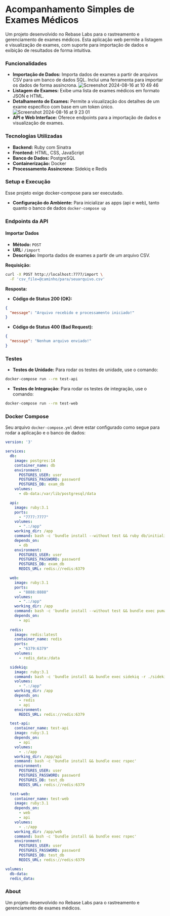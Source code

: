 # Acompanhamento Simples de Exames Médicos

Um projeto desenvolvido no Rebase Labs para o rastreamento e gerenciamento de exames médicos. Esta aplicação web permite a listagem e visualização de exames, com suporte para importação de dados e exibição de resultados de forma intuitiva.

### Funcionalidades

- **Importação de Dados:** Importa dados de exames a partir de arquivos CSV para um banco de dados SQL. Inclui uma ferramenta para importar os dados de forma assíncrona.
 ![Screenshot 2024-08-16 at 10 49 46](https://github.com/user-attachments/assets/db60ee2f-b572-496d-9d46-42245f5a7502)
- **Listagem de Exames:** Exibe uma lista de exames médicos em formato JSON e HTML.
- **Detalhamento de Exames:** Permite a visualização dos detalhes de um exame específico com base em um token único.
 ![Screenshot 2024-08-16 at 9 23 01](https://github.com/user-attachments/assets/df5216ad-99b4-4966-9200-ef49dbe963e8)
- **API e Web Interface:** Oferece endpoints para a importação de dados e visualização de exames.

### Tecnologias Utilizadas

- **Backend:** Ruby com Sinatra
- **Frontend:** HTML, CSS, JavaScript
- **Banco de Dados:** PostgreSQL
- **Containerização:** Docker
- **Processamento Assíncrono:** Sidekiq e Redis

### Setup e Execução
Esse projeto exige docker-compose para ser executado.
- **Configuração do Ambiente:** Para inicializar as apps (api e web), tanto quanto o banco de dados `docker-compose up`

### Endpoints da API

#### Importar Dados

- **Método:** `POST`
- **URL:** `/import`
- **Descrição:** Importa dados de exames a partir de um arquivo CSV.

**Requisição:**

```bash
curl -X POST http://localhost:7777/import \
  -F 'csv_file=@caminho/para/seuarquivo.csv'
```

**Resposta:**

- **Código de Status 200 (OK):**

```json
{
  "message": "Arquivo recebido e processamento iniciado!"
}
```

- **Código de Status 400 (Bad Request):**

```json
{
  "message": "Nenhum arquivo enviado!"
}
```

### Testes

- **Testes de Unidade:** Para rodar os testes de unidade, use o comando:

```bash
docker-compose run --rm test-api
```

- **Testes de Integração:** Para rodar os testes de integração, use o comando:

```bash
docker-compose run --rm test-web
```

### Docker Compose

Seu arquivo `docker-compose.yml` deve estar configurado como segue para rodar a aplicação e o banco de dados:

```yaml
version: '3'

services:
  db:
    image: postgres:14
    container_name: db
    environment:
      POSTGRES_USER: user
      POSTGRES_PASSWORD: password
      POSTGRES_DB: exam_db
    volumes:
      - db-data:/var/lib/postgresql/data

  api:
    image: ruby:3.1
    ports:
      - "7777:7777"
    volumes:
      - ".:/app"
    working_dir: /app
    command: bash -c 'bundle install --without test && ruby db/initialize_db.rb && bundle exec puma -C puma_api.rb'
    depends_on:
      - db
    environment:
      POSTGRES_USER: user
      POSTGRES_PASSWORD: password
      POSTGRES_DB: exam_db
      REDIS_URL: redis://redis:6379

  web:
    image: ruby:3.1
    ports:
      - "8888:8888"
    volumes:
      - ".:/app"
    working_dir: /app
    command: bash -c 'bundle install --without test && bundle exec puma -C puma_web.rb'
    depends_on:
      - api
  
  redis:
    image: redis:latest
    container_name: redis
    ports:
      - "6379:6379"
    volumes:
      - redis_data:/data

  sidekiq:
    image: ruby:3.1
    command: bash -c 'bundle install && bundle exec sidekiq -r ./sidekiq/*.rb'
    volumes:
      - ".:/app"
    working_dir: /app
    depends_on:
      - redis
      - api
    environment:
      REDIS_URL: redis://redis:6379

  test-api:
    container_name: test-api
    image: ruby:3.1
    depends_on:
      - api
    volumes:
      - .:/app
    working_dir: /app/api
    command: bash -c 'bundle install && bundle exec rspec'
    environment:
      POSTGRES_USER: user
      POSTGRES_PASSWORD: password
      POSTGRES_DB: test_db
      REDIS_URL: redis://redis:6379

  test-web:
    container_name: test-web
    image: ruby:3.1
    depends_on:
      - web
      - api
    volumes:
      - .:/app
    working_dir: /app/web
    command: bash -c 'bundle install && bundle exec rspec'
    environment:
      POSTGRES_USER: user
      POSTGRES_PASSWORD: password
      POSTGRES_DB: test_db
      REDIS_URL: redis://redis:6379

volumes:
  db-data:
  redis_data:
```

### About

Um projeto desenvolvido no Rebase Labs para o rastreamento e gerenciamento de exames médicos.
